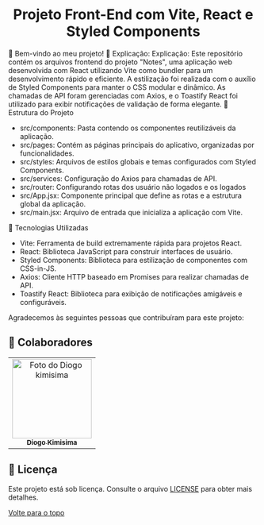 <h1 align="center">Projeto Front-End com Vite, React e Styled Components</h1>


🔎 Bem-vindo ao meu projeto!
📄 Explicação: Explicação: Este repositório contém os arquivos frontend do projeto "Notes", uma aplicação web desenvolvida com React utilizando Vite como bundler para um desenvolvimento rápido e eficiente. A estilização foi realizada com o auxílio de Styled Components para manter o CSS modular e dinâmico. As chamadas de API foram gerenciadas com Axios, e o Toastify React foi utilizado para exibir notificações de validação de forma elegante.
📁 Estrutura do Projeto

- src/components: Pasta contendo os componentes reutilizáveis da aplicação.
- src/pages: Contém as páginas principais do aplicativo, organizadas por funcionalidades.
- src/styles: Arquivos de estilos globais e temas configurados com Styled Components.
- src/services: Configuração do Axios para chamadas de API.
- src/router: Configurando rotas dos usuário não logados e os logados
- src/App.jsx: Componente principal que define as rotas e a estrutura global da aplicação.
- src/main.jsx: Arquivo de entrada que inicializa a aplicação com Vite.

🚀 Tecnologias Utilizadas

- Vite: Ferramenta de build extremamente rápida para projetos React.
- React: Biblioteca JavaScript para construir interfaces de usuário.
- Styled Components: Biblioteca para estilização de componentes com CSS-in-JS.
- Axios: Cliente HTTP baseado em Promises para realizar chamadas de API.
- Toastify React: Biblioteca para exibição de notificações amigáveis e configuráveis.

Agradecemos às seguintes pessoas que contribuíram para este projeto:

## 🤝 Colaboradores

<table>
  <tr>
    <td align="center">
      <a href="#">
        <img src="https://avatars.githubusercontent.com/u/132942700?v=4" width="160px;" alt="Foto do Diogo kimisima"/><br>
        <sub>
          <b>Diogo Kimisima</b>
        </sub>
      </a>
    </td>
  </tr>
</table>

## 📝 Licença

Este projeto está sob licença. Consulte o arquivo <a href="https://github.com/diogokimisima/frontend-notes/blob/main/LICENSE">LICENSE</a> para obter mais detalhes.

<a href="#top">Volte para o topo</a>
